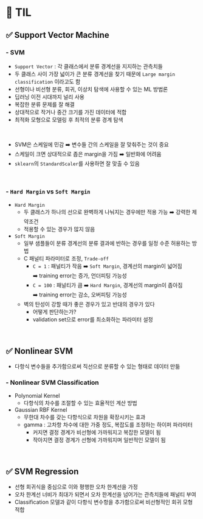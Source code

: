 # 🦁 TIL

## ✅ Support Vector Machine
### - SVM
* `Support Vector` : 각 클래스에서 분류 경계선을 지지하는 관측치들
* 두 클래스 사이 가장 넓이가 큰 분류 경계선을 찾기 때문에 `Large margin classification` 이라고도 함
* 선형이나 비선형 분류, 회귀, 이상치 탐색에 사용할 수 있는 ML 방법론
* 딥러닝 이전 시대까지 널리 사용
* 복잡한 분류 문제를 잘 해결
* 상대적으로 작거나 중간 크기를 가진 데이터에 적합
* 최적화 모형으로 모델링 후 최적의 분류 경계 탐색

<br>

* SVM은 스케일에 민감 ➡️ 변수들 간의 스케일을 잘 맞춰주는 것이 중요
* 스케일이 크면 상대적으로 좁은 margin을 가짐 ➡️ 일반화에 어려움 
* `sklearn`의 `StandardScaler`를 사용하면 잘 맞출 수 있음

<br>

### - `Hard Margin` vs `Soft Margin`
* `Hard Margin`
  * 두 클래스가 하나의 선으로 완벽하게 나눠지는 경우에만 적용 가능 ➡️ 강력한 제약조건
  * 적용할 수 있는 경우가 많지 않음
* `Soft Margin`
  * 일부 샘플들이 분류 경계선의 분류 결과에 반하는 경우를 일정 수준 허용하는 방법
  * C 패널티 파라미터로 조정, `Trade-off`
    * `C = 1` : 패널티가 작음 ➡️ `Soft Margin`, 경계선의 margin이 넓어짐<br>➡️ training error는 증가, 언더피팅 가능성
    * `C = 100` : 패널티가 큼 ➡️ `Hard Margin`, 경계선의 margin이 좁아짐<br>➡️ training error는 감소, 오버피팅 가능성
  * 벽의 탄성이 강할 때가 좋은 경우가 있고 반대의 경우가 있다
    * 어떻게 판단하는가?
    * validation set으로 error를 최소화하는 파라미터 설정 

<br>

## ✅ Nonlinear SVM
* 다항식 변수들을 추가함으로써 직선으로 분류할 수 있는 형태로 데이터 만듦

### - Nonlinear SVM Classification
* Polynomial Kernel
  * 다항식의 차수를 조절할 수 있는 효율적인 계산 방법
* Gaussian RBF Kernel
  * 무한대 차수를 갖는 다항식으로 차원을 확장시키는 효과
  * gamma : 고차항 차수에 대한 가중 정도, 복잡도를 조정하는 하이퍼 파라미터
    * 커지면 결정 경계가 비선형에 가까워지고 복잡한 모델이 됨
    * 작아지면 결정 경계가 선형에 가까워지며 일반적인 모델이 됨


<br>

## ✅ SVM Regression
* 선형 회귀식을 중심으로 이와 평행한 오차 한계선을 가정
* 오차 한계선 너비가 최대가 되면서 오차 한계선을 넘어가는 관측치들에 패널티 부여
* Classification 모델과 같이 다항식 변수항을 추가함으로써 비선형적인 회귀 모형 적합